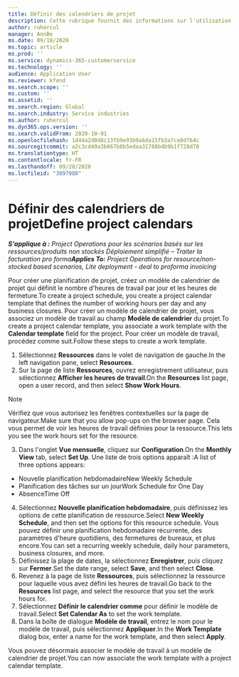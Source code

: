 ```yaml
---
title: Définir des calendriers de projet
description: Cette rubrique fournit des informations sur l'utilisation d'un calendrier pour suivre l'avancée d'un projet.
author: ruhercul
manager: AnnBe
ms.date: 09/18/2020
ms.topic: article
ms.prod: ''
ms.service: dynamics-365-customerservice
ms.technology: ''
audience: Application User
ms.reviewer: kfend
ms.search.scope: ''
ms.custom: ''
ms.assetid: ''
ms.search.region: Global
ms.search.industry: Service industries
ms.author: ruhercul
ms.dyn365.ops.version: ''
ms.search.validFrom: 2020-10-01
ms.openlocfilehash: 1d44a2d0d8c13fb9e93b9a6da15fb3a7ce8d764c
ms.sourcegitcommit: a2c3cd49a3b667b8b5edaa31788b4b9b1f728d78
ms.translationtype: HT
ms.contentlocale: fr-FR
ms.lasthandoff: 09/28/2020
ms.locfileid: "3897988"
---
```

# <a name="define-project-calendars"></a><span data-ttu-id="df5e3-103">Définir des calendriers de projet</span><span class="sxs-lookup"><span data-stu-id="df5e3-103">Define project calendars</span></span>

<span data-ttu-id="df5e3-104">_**S'applique à :** Project Operations pour les scénarios basés sur les ressources/produits non stockés Déploiement simplifié – Traiter la facturation pro forma_</span><span class="sxs-lookup"><span data-stu-id="df5e3-104">_**Applies To:** Project Operations for resource/non-stocked based scenarios, Lite deployment - deal to proforma invoicing_</span></span>

<span data-ttu-id="df5e3-105">Pour créer une planification de projet, créez un modèle de calendrier de projet qui définit le nombre d'heures de travail par jour et les heures de fermeture.</span><span class="sxs-lookup"><span data-stu-id="df5e3-105">To create a project schedule, you create a project calendar template that defines the number of working hours per day and any business closures.</span></span> <span data-ttu-id="df5e3-106">Pour créer un modèle de calendrier de projet, vous associez un modèle de travail au champ **Modèle de calendrier** du projet.</span><span class="sxs-lookup"><span data-stu-id="df5e3-106">To create a project calendar template, you associate a work template with the **Calendar template** field for the project.</span></span> <span data-ttu-id="df5e3-107">Pour créer un modèle de travail, procédez comme suit.</span><span class="sxs-lookup"><span data-stu-id="df5e3-107">Follow these steps to create a work template.</span></span>

1. <span data-ttu-id="df5e3-108">Sélectionnez **Ressources** dans le volet de navigation de gauche.</span><span class="sxs-lookup"><span data-stu-id="df5e3-108">In the left navigation pane, select **Resources**.</span></span> 
2. <span data-ttu-id="df5e3-109">Sur la page de liste **Ressources**, ouvrez enregistrement utilisateur, puis sélectionnez **Afficher les heures de travail**.</span><span class="sxs-lookup"><span data-stu-id="df5e3-109">On the **Resources** list page, open a user record, and then select **Show Work Hours**.</span></span>

  > [!NOTE]
  > <span data-ttu-id="df5e3-110">Vérifiez que vous autorisez les fenêtres contextuelles sur la page de navigateur.</span><span class="sxs-lookup"><span data-stu-id="df5e3-110">Make sure that you allow pop-ups on the browser page.</span></span> <span data-ttu-id="df5e3-111">Cela vous permet de voir les heures de travail définies pour la ressource.</span><span class="sxs-lookup"><span data-stu-id="df5e3-111">This lets you see the work hours set for the resource.</span></span>
  
3. <span data-ttu-id="df5e3-112">Dans l'onglet **Vue mensuelle**, cliquez sur **Configuration**.</span><span class="sxs-lookup"><span data-stu-id="df5e3-112">On the **Monthly View** tab, select **Set Up**.</span></span> <span data-ttu-id="df5e3-113">Une liste de trois options apparaît :</span><span class="sxs-lookup"><span data-stu-id="df5e3-113">A list of three options appears:</span></span> 

  - <span data-ttu-id="df5e3-114">Nouvelle planification hebdomadaire</span><span class="sxs-lookup"><span data-stu-id="df5e3-114">New Weekly Schedule</span></span>
  - <span data-ttu-id="df5e3-115">Planification des tâches sur un jour</span><span class="sxs-lookup"><span data-stu-id="df5e3-115">Work Schedule for One Day</span></span>
  - <span data-ttu-id="df5e3-116">Absence</span><span class="sxs-lookup"><span data-stu-id="df5e3-116">Time Off</span></span>

4. <span data-ttu-id="df5e3-117">Sélectionnez **Nouvelle planification hebdomadaire**, puis définissez les options de cette planification de ressource.</span><span class="sxs-lookup"><span data-stu-id="df5e3-117">Select **New Weekly Schedule**, and then set the options for this resource schedule.</span></span> <span data-ttu-id="df5e3-118">Vous pouvez définir une planification hebdomadaire récurrente, des paramètres d'heure quotidiens, des fermetures de bureaux, et plus encore.</span><span class="sxs-lookup"><span data-stu-id="df5e3-118">You can set a recurring weekly schedule, daily hour parameters, business closures, and more.</span></span>
5. <span data-ttu-id="df5e3-119">Définissez la plage de dates, la sélectionnez **Enregistrer**, puis cliquez sur **Fermer**.</span><span class="sxs-lookup"><span data-stu-id="df5e3-119">Set the date range, select **Save**, and then select **Close**.</span></span> 
6. <span data-ttu-id="df5e3-120">Revenez à la page de liste **Ressources**, puis sélectionnez la ressource pour laquelle vous avez défini les heures de travail.</span><span class="sxs-lookup"><span data-stu-id="df5e3-120">Go back to the **Resources** list page, and select the resource that you set the work hours for.</span></span> 
7. <span data-ttu-id="df5e3-121">Sélectionnez **Définir le calendrier comme** pour définir le modèle de travail.</span><span class="sxs-lookup"><span data-stu-id="df5e3-121">Select **Set Calendar As** to set the work template.</span></span> 
8. <span data-ttu-id="df5e3-122">Dans la boîte de dialogue **Modèle de travail**, entrez le nom pour le modèle de travail, puis sélectionnez **Appliquer**.</span><span class="sxs-lookup"><span data-stu-id="df5e3-122">In the **Work Template** dialog box, enter a name for the work template, and then select **Apply**.</span></span> 

<span data-ttu-id="df5e3-123">Vous pouvez désormais associer le modèle de travail à un modèle de calendrier de projet.</span><span class="sxs-lookup"><span data-stu-id="df5e3-123">You can now associate the work template with a project calendar template.</span></span>
